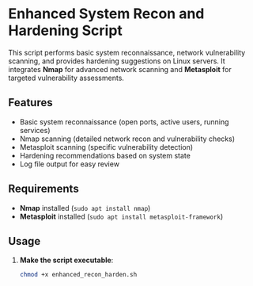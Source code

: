 # Enhanced System Recon and Hardening Script

This script performs basic system reconnaissance, network vulnerability scanning, and provides hardening suggestions on Linux servers. It integrates **Nmap** for advanced network scanning and **Metasploit** for targeted vulnerability assessments.

## Features
- Basic system reconnaissance (open ports, active users, running services)
- Nmap scanning (detailed network recon and vulnerability checks)
- Metasploit scanning (specific vulnerability detection)
- Hardening recommendations based on system state
- Log file output for easy review

## Requirements
- **Nmap** installed (`sudo apt install nmap`)
- **Metasploit** installed (`sudo apt install metasploit-framework`)

## Usage
1. **Make the script executable**:
   ```bash
   chmod +x enhanced_recon_harden.sh

